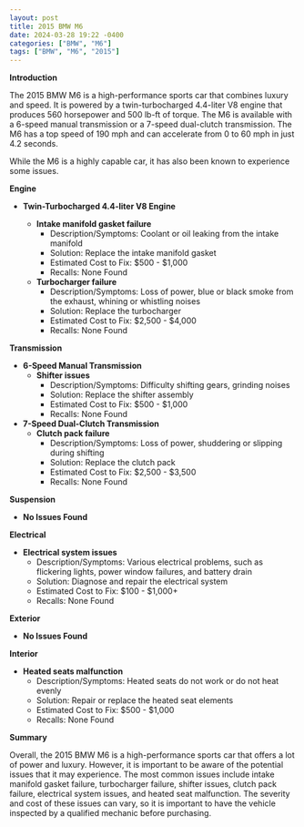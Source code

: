 ```yaml
---
layout: post
title: 2015 BMW M6
date: 2024-03-28 19:22 -0400
categories: ["BMW", "M6"]
tags: ["BMW", "M6", "2015"]
---
```

**Introduction**

The 2015 BMW M6 is a high-performance sports car that combines luxury and speed. It is powered by a twin-turbocharged 4.4-liter V8 engine that produces 560 horsepower and 500 lb-ft of torque. The M6 is available with a 6-speed manual transmission or a 7-speed dual-clutch transmission. The M6 has a top speed of 190 mph and can accelerate from 0 to 60 mph in just 4.2 seconds.

While the M6 is a highly capable car, it has also been known to experience some issues.

**Engine**

* **Twin-Turbocharged 4.4-liter V8 Engine**

    * **Intake manifold gasket failure**
        * Description/Symptoms: Coolant or oil leaking from the intake manifold
        * Solution: Replace the intake manifold gasket
        * Estimated Cost to Fix: $500 - $1,000
        * Recalls: None Found
    * **Turbocharger failure**
        * Description/Symptoms: Loss of power, blue or black smoke from the exhaust, whining or whistling noises
        * Solution: Replace the turbocharger
        * Estimated Cost to Fix: $2,500 - $4,000
        * Recalls: None Found

**Transmission**

* **6-Speed Manual Transmission**
    * **Shifter issues**
        * Description/Symptoms: Difficulty shifting gears, grinding noises
        * Solution: Replace the shifter assembly
        * Estimated Cost to Fix: $500 - $1,000
        * Recalls: None Found
* **7-Speed Dual-Clutch Transmission**
    * **Clutch pack failure**
        * Description/Symptoms: Loss of power, shuddering or slipping during shifting
        * Solution: Replace the clutch pack
        * Estimated Cost to Fix: $2,500 - $3,500
        * Recalls: None Found

**Suspension**

* **No Issues Found**

**Electrical**

* **Electrical system issues**
    * Description/Symptoms: Various electrical problems, such as flickering lights, power window failures, and battery drain
    * Solution: Diagnose and repair the electrical system
    * Estimated Cost to Fix: $100 - $1,000+
    * Recalls: None Found

**Exterior**

* **No Issues Found**

**Interior**

* **Heated seats malfunction**
    * Description/Symptoms: Heated seats do not work or do not heat evenly
    * Solution: Repair or replace the heated seat elements
    * Estimated Cost to Fix: $500 - $1,000
    * Recalls: None Found

**Summary**

Overall, the 2015 BMW M6 is a high-performance sports car that offers a lot of power and luxury. However, it is important to be aware of the potential issues that it may experience. The most common issues include intake manifold gasket failure, turbocharger failure, shifter issues, clutch pack failure, electrical system issues, and heated seat malfunction. The severity and cost of these issues can vary, so it is important to have the vehicle inspected by a qualified mechanic before purchasing.
